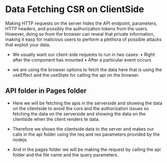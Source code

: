 # Data Fetching CSR on ClientSide

Making HTTP requests on the server hides the API endpoint, parameters, HTTP headers,
and possibly the authorization tokens from the users. However, doing so from the browser
can reveal that private information, making it easy for malicious users to perform a
plethora of possible attacks that exploit your data.

- We usually want our client-side requests to run in two cases:
  • Right after the component has mounted
  • After a particular event occurs

- we are using the browser options to fetch the data here that is using the useEffect and the useState for calling the api on the browser.

## API folder in Pages folder

- Here we will be fetching the apis in the serverside and showing the data on the clientside to avoid the cors and the authorization issues so fetching the data on the serverside and showing the data on the clientside when the client renders te data.

- Therefore we shows the clientside data to the server and makes our calls in the api folder using the req and res parameters provided by the nodejs.

- And in the pages folder we will be making the request by calling the api folder and the file name and the query parameters.

